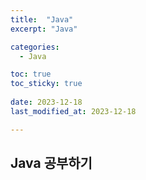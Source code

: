 ```yaml
---
title:  "Java" 
excerpt: "Java"

categories:
  - Java

toc: true
toc_sticky: true
 
date: 2023-12-18
last_modified_at: 2023-12-18

---
```



## Java 공부하기

